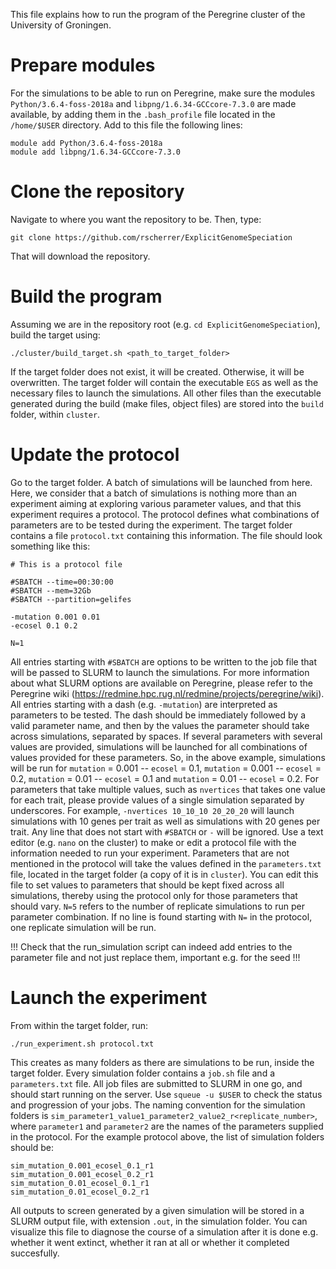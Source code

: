 This file explains how to run the program of the Peregrine cluster of the University of Groningen.

# Prepare modules

For the simulations to be able to run on Peregrine, make sure the modules `Python/3.6.4-foss-2018a` and `libpng/1.6.34-GCCcore-7.3.0` are made available, by adding them in the `.bash_profile` file located in the `/home/$USER` directory. Add to this file the following lines:

```{bash}
module add Python/3.6.4-foss-2018a
module add libpng/1.6.34-GCCcore-7.3.0
```

# Clone the repository

Navigate to where you want the repository to be. Then, type:

```{bash}
git clone https://github.com/rscherrer/ExplicitGenomeSpeciation
```

That will download the repository.

# Build the program

Assuming we are in the repository root (e.g. `cd ExplicitGenomeSpeciation`), build the target using:

```{bash}
./cluster/build_target.sh <path_to_target_folder>
```

If the target folder does not exist, it will be created. Otherwise, it will be overwritten. The target folder will contain the executable `EGS` as well as the necessary files to launch the simulations. All other files than the executable generated during the build (make files, object files) are stored into the `build` folder, within `cluster`.

# Update the protocol

Go to the target folder. A batch of simulations will be launched from here. Here, we consider that a batch of simulations is nothing more than an experiment aiming at exploring various parameter values, and that this experiment requires a protocol. The protocol defines what combinations of parameters are to be tested during the experiment. The target folder contains a file `protocol.txt` containing this information. The file should look something like this:

```
# This is a protocol file

#SBATCH --time=00:30:00
#SBATCH --mem=32Gb
#SBATCH --partition=gelifes

-mutation 0.001 0.01
-ecosel 0.1 0.2

N=1

```

All entries starting with `#SBATCH` are options to be written to the job file that will be passed to SLURM to launch the simulations. For more information about what SLURM options are available on Peregrine, please refer to the Peregrine wiki (https://redmine.hpc.rug.nl/redmine/projects/peregrine/wiki). All entries starting with a dash (e.g. `-mutation`) are interpreted as parameters to be tested. The dash should be immediately followed by a valid parameter name, and then by the values the parameter should take across simulations, separated by spaces. If several parameters with several values are provided, simulations will be launched for all combinations of values provided for these parameters. So, in the above example, simulations will be run for `mutation` = 0.001 -- `ecosel` = 0.1,
`mutation` = 0.001 -- `ecosel` = 0.2, `mutation` = 0.01 -- `ecosel` = 0.1 and `mutation` = 0.01 -- `ecosel` = 0.2. For parameters that take multiple values, such as `nvertices` that takes one value for each trait, please provide values of a single simulation separated by underscores. For example, `-nvertices 10_10_10 20_20_20` will launch simulations with 10 genes per trait as well as simulations with 20 genes per trait. Any line that does not start with `#SBATCH` or `-` will be ignored. Use a text editor (e.g. `nano` on the cluster) to make or edit a protocol file with the information needed to run your experiment. Parameters that are not mentioned in the protocol will take the values defined in the `parameters.txt` file, located in the target folder (a copy of it is in `cluster`). You can edit this file to set values to parameters that should be kept fixed across all simulations, thereby using the protocol only for those parameters that should vary. `N=5` refers to the number of replicate simulations to run per parameter combination. If no line is found starting with `N=` in the protocol, one replicate simulation will be run.

!!! Check that the run_simulation script can indeed add entries to the parameter file and not just replace them, important e.g. for the seed !!! 

# Launch the experiment

From within the target folder, run:

```{bash}
./run_experiment.sh protocol.txt
```

This creates as many folders as there are simulations to be run, inside the target folder. Every simulation folder contains a `job.sh` file and a `parameters.txt` file. All job files are submitted to SLURM in one go, and should start running on the server. Use `squeue -u $USER` to check the status and progression of your jobs. The naming convention for the simulation folders is `sim_parameter1_value1_parameter2_value2_r<replicate_number>`, where `parameter1` and `parameter2` are the names of the parameters supplied in the protocol. For the example protocol above, the list of simulation folders should be:

```
sim_mutation_0.001_ecosel_0.1_r1
sim_mutation_0.001_ecosel_0.2_r1
sim_mutation_0.01_ecosel_0.1_r1
sim_mutation_0.01_ecosel_0.2_r1
```

All outputs to screen generated by a given simulation will be stored in a SLURM output file, with extension `.out`, in the simulation folder. You can visualize this file to diagnose the course of a simulation after it is done e.g. whether it went extinct, whether it ran at all or whether it completed succesfully.

